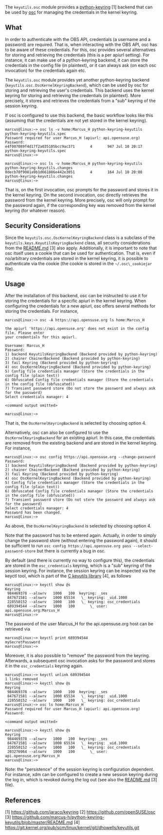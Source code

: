 The `keyutils.osc` module provides a
[python-keyring](https://github.com/jaraco/keyring) [1] backend
that can be used by
[osc](https://github.com/openSUSE/osc) for managing the credentials
in the kernel keyring.


What
----
In order to authenticate with the OBS API, credentials (a username and
a password) are required. That is, when interacting with the OBS API, osc
has to be aware of these credentials. For this, osc provides several
alternatives for storing and retrieving the credentials (this is a
per apiurl setting). For instance, it can make use of a python-keyring
backend, it can store the credentials in the config file (in plaintext),
or it can always ask (on each osc invocation) for the credentials again
etc.

The `keyutils.osc` module provides yet another python-keyring backend
(`keyutils.osc.OscKernelKeyringBackend`), which can be used by osc for
storing and retrieving the user's credentials. This backend uses the
kernel keyring for storing and retrieving the credentials (in plaintext).
More precisely, it stores and retrieves the credentials from a "sub" keyring
of the session keyring.

If osc is configured to use this backend, the basic workflow looks like this
(assuming that the credentials are not yet stored in the kernel keyring).

```
marcus@linux:~> osc ls -v home:Marcus_H python-keyring-keyutils python-keyring-keyutils.spec
Password required for user Marcus_H (apiurl: api.opensuse.org)
Password: 
e4f007089f4d17f2a035105bcc9ac371       4       947 Jul 10 20:17 python-keyring-keyutils.spec
marcus@linux:~> 
```

```
marcus@linux:~> osc ls -v home:Marcus_H python-keyring-keyutils python-keyring-keyutils.changes
0decb70f9081a9b1d661886e442e3051       4       164 Jul 10 20:08 python-keyring-keyutils.changes
marcus@linux:~>
```

That is, on the first invocation, osc prompts for the password and stores it
in the kernel keyring. On the second invocation, osc directly retrieves the
password from the kernel keyring. More precisely, osc will only prompt for
the password again, if the corresponding key was removed from the kernel
keyring (for whatever reason).


Security Considerations
-----------------------
Since the `keyutils.osc.OscKernelKeyringBackend` class is a subclass of the
`keyutils.keys.KeyutilsKeyringBackend` class, all security considerations
from the
[README.md](https://github.com/marcus-h/python-keyring-keyutils/blob/master/README.md) [3]
also apply. Additionally, it is important to note that osc itself
uses a cookie that can be used for authentication. That is, even if
no/arbitrary credentials are stored in the kernel keyring, it is possible to
authenticate via the cookie (the cookie is stored in the `~/.osc\_cookiejar`
file).


Usage
-----
After the installation of this backend, osc can be instructed to use it
for storing the credentials for a specific apiurl in the kernel keyring.
When configuring the credentials for a new apiurl, osc offers several
methods for storing the credentials. For instance,

```
marcus@linux:~> osc -A https://api.opensuse.org ls home:Marcus_H

the apiurl 'https://api.opensuse.org' does not exist in the config file. Please enter
your credentials for this apiurl.

Username: Marcus_H
Password:
1) backend KeyutilsKeyringBackend (Backend provided by python-keyring)
2) chainer ChainerBackend (Backend provided by python-keyring)
3) fail Keyring (Backend provided by python-keyring)
4) osc OscKernelKeyringBackend (Backend provided by python-keyring)
5) Config file credentials manager (Store the credentials in the config file (plain text))
6) Obfuscated Config file credentials manager (Store the credentials in the config file (obfuscated))
7) Transient password store (Do not store the password and always ask for the password)
Select credentials manager: 4

<command output omitted>

marcus@linux:~>
```

That is, the `OscKernelKeyringBackend` is selected by choosing option 4.

Alternatively, osc can also be configured to use the `OscKernelKeyringBackend`
for an existing apiurl. In this case, the credentials are removed from the
existing backend and are stored in the kernel keyring. For instance,

```
marcus@linux:~> osc config https://api.opensuse.org --change-password
Password:
1) backend KeyutilsKeyringBackend (Backend provided by python-keyring)
2) chainer ChainerBackend (Backend provided by python-keyring)
3) fail Keyring (Backend provided by python-keyring)
4) osc OscKernelKeyringBackend (Backend provided by python-keyring)
5) Config file credentials manager (Store the credentials in the config file (plain text))
6) Obfuscated Config file credentials manager (Store the credentials in the config file (obfuscated))
7) Transient password store (Do not store the password and always ask for the password)
Select credentials manager: 4
Password has been changed.
marcus@linux:~>
```

As above, the `OscKernelKeyringBackend` is selected by choosing option 4.

Note that the password has to be entered again. Actually, in order to
simply change the password store (without entering the password again),
it should be sufficient to run
`osc config https://api.opensuse.org pass --select-password-store` but
there is currently a bug in osc.

By default (and there is currently no way to configure this), the credentials
are stored in the `osc_credentials` keyring, which is a "sub" keyring of the
session keyring. For instance, the session keyring can be inspected via the
keyctl tool, which is part of the
[C keyutils library](https://git.kernel.org/pub/scm/linux/kernel/git/dhowells/keyutils.git) [4],
as follows

```
marcus@linux:~> keyctl show @s
Keyring
 984469378 --alswrv   1000   100  keyring: _ses
 847671581 --alswrv   1000 65534   \_ keyring: _uid.1000
 228550152 --alswrv   1000   100   \_ keyring: osc_credentials
 689394544 --alswrv   1000   100       \_ user: api.opensuse.org:Marcus_H
marcus@linux:~>
```

The password of the user Marcus\_H for the api.opensuse.org host can be
retrieved via

```
marcus@linux:~> keyctl print 689394544
mySecretPassword
marcus@linux:~>
```

Moreover, it is also possible to "remove" the password from the keyring.
Afterwards, a subsequent osc invocation asks for the password and stores
it in the `osc_credentials` keyring again.

```
marcus@linux:~> keyctl unlink 689394544
1 links removed
marcus@linux:~> keyctl show @s
Keyring
 984469378 --alswrv   1000   100  keyring: _ses
 847671581 --alswrv   1000 65534   \_ keyring: _uid.1000
 228550152 --alswrv   1000   100   \_ keyring: osc_credentials
marcus@linux:~> osc ls home:Marcus_H
Password required for user Marcus_H (apiurl: api.opensuse.org)
Password:

<command output omitted>

marcus@linux:~> keyctl show @s
Keyring
 984469378 --alswrv   1000   100  keyring: _ses
 847671581 --alswrv   1000 65534   \_ keyring: _uid.1000
 228550152 --alswrv   1000   100   \_ keyring: osc_credentials
 203276964 --alswrv   1000   100       \_ user: api.opensuse.org:Marcus_H
marcus@linux:~>
```

Note: the "persistence" of the session keyring is configuration dependent.
For instance, xdm can be configured to create a new session keyring during
the log in, which is revoked during the log out (see also the
[README.md](https://github.com/marcus-h/python-keyring-keyutils/blob/master/README.md) [3]
file).


References
----------
[1] https://github.com/jaraco/keyring
[2] https://github.com/openSUSE/osc
[3] https://github.com/marcus-h/python-keyring-keyutils/blob/master/README.md
[4] https://git.kernel.org/pub/scm/linux/kernel/git/dhowells/keyutils.git
